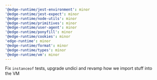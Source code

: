 ```yaml
---
'@edge-runtime/jest-environment': minor
'@edge-runtime/jest-expect': minor
'@edge-runtime/node-utils': minor
'@edge-runtime/primitives': minor
'@edge-runtime/user-agent': minor
'@edge-runtime/ponyfill': minor
'@edge-runtime/cookies': minor
'edge-runtime': minor
'@edge-runtime/format': minor
'@edge-runtime/types': minor
'@edge-runtime/vm': minor
---
```


Fix `instanceof` tests, upgrade undici and revamp how we import stuff into the VM
